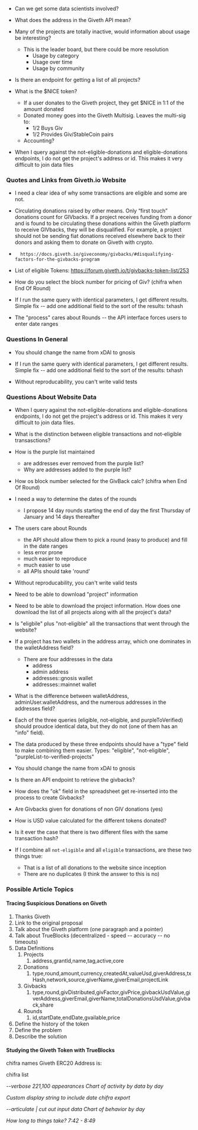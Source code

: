 - Can we get some data scientists involved?

- What does the address in the Giveth API mean?

- Many of the projects are totally inactive, would information about usage be interesting?
    - This is the leader board, but there could be more resolution
        - Usage by category
        - Usage over time
        - Usage by community

- Is there an endpoint for getting a list of all projects?

- What is the $NICE token?
    - If a user donates to the Giveth project, they get $NICE in 1:1 of the amount donated
    - Donated money goes into the Giveth Multisig. Leaves the multi-sig to:
        - 1/2 Buys Giv
        - 1/2 Provides Giv/StableCoin pairs
    - Accounting?        

- When I query against the not-eligible-donations and eligible-donations endpoints, I do not get the project's address or id. This makes it very difficult to join data files

### Quotes and Links from Giveth.io Website

- I need a clear idea of why some transactions are eligible and some are not.

- Circulating donations raised by other means. Only “first touch” donations count for GIVbacks. If a project receives funding from a donor and is found to be circulating these donations within the Giveth platform to receive GIVbacks, they will be disqualified. For example, a project should not be sending fiat donations received elsewhere back to their donors and asking them to donate on Giveth with crypto.
-       https://docs.giveth.io/giveconomy/givbacks/#disqualifying-factors-for-the-givbacks-program

- List of eligible Tokens: https://forum.giveth.io/t/givbacks-token-list/253

- How do you select the block number for pricing of Giv? (chifra when End Of Round)

- If I run the same query with identical parameters, I get different results. Simple fix -- add one additional field to the sort of the results: txhash

- The "process" cares about Rounds -- the API interface forces users to enter date ranges
### Questions In General

- You should change the name from xDAI to gnosis

- If I run the same query with identical parameters, I get different results. Simple fix -- add one additional field to the sort of the results: txhash

- Without reproducability, you can't write valid tests

### Questions About Website Data

- When I query against the not-eligible-donations and eligible-donations endpoints, I do not get the project's address or id. This makes it very difficult to join data files.

- What is the distinction between eligible transactions and not-eligible transasctions?

- How is the purple list maintained 
  - are addresses ever removed from the purple list?
  - Why are addresses added to the purple list?

- How os block number selected for the GivBack calc? (chifra when End Of Round)

- I need a way to determine the dates of the rounds
  - I propose 14 day rounds starting the end of day the first Thursday of January and 14 days thereafter

- The users care about Rounds
  - the API should allow them to pick a round (easy to produce) and fill in the date ranges 
  - less error prone
  - much easier to reproduce
  - much easier to use
  - all APIs should take 'round'

- Without reproducability, you can't write valid tests

- Need to be able to download "project" information
- Need to be able to download the project information. How does one download the list of all projects along with all the project's data?

- Is "eligbile" plus "not-eligible" all the transactions that went through the website?

- If a project has two wallets in the address array, which one dominates in the walletAddress field?
    - There are four addresses in the data
        - address
        - admin address
        - addresses::gnosis wallet
        - addresses::mainnet wallet

- What is the difference between walletAddress, adminUser.walletAddress, and the numerous addresses in the addresses field?

- Each of the three queries (eligible, not-eligible, and purpleToVerified) should proudce identical data, but they do not (one of them has an "info" field). 

- The data produced by these three endpoints should have a "type" field to make combining them easier. Types: "eligible", "not-eligible", "purpleList-to-verified-projects"

- You should change the name from xDAI to gnosis

- Is there an API endpoint to retrieve the givbacks?

- How does the "ok" field in the spreadsheet get re-inserted into the process to create Givbacks?

- Are Givbacks given for donations of non GIV donations (yes)

- How is USD value calculated for the different tokens donated?
- Is it ever the case that there is two different files with the same transaction hash?

- If I combine all `not-eligible` and all `eligible` transactions, are these two things true:
  - That is a list of all donations to the website since inception
  - There are no duplicates (I think the answer to this is no)

### Possible Article Topics

#### Tracing Suspicious Donations on Giveth

1. Thanks Giveth
2. Link to the original proposal
3. Talk about the Giveth platform (one paragraph and a pointer)
4. Talk about TrueBlocks (decentralized - speed -- accuracy -- no timeouts)
5. Data Definitions
   1. Projects
      1. address,grantId,name,tag,active,core
   2. Donations
      1. type,round,amount,currency,createdAt,valueUsd,giverAddress,txHash,network,source,giverName,giverEmail,projectLink
   3. Givbacks
      1. type,round,givDistributed,givFactor,givPrice,givbackUsdValue,giverAddress,giverEmail,giverName,totalDonationsUsdValue,givback,share
   4. Rounds
      1. id,startDate,endDate,gvailable,price
6. Define the history of the token
7. Define the problem
8. Describe the solution

#### Studying the Giveth Token with TrueBlocks

chifra names Giveth ERC20
Address is:

chifra list <address> --verbose 221,100 appearances
Chart of activity by data by day

Custom display string to include date
chifra export <address> --articulate | cut out input data
Chart of behavior by day

How long to things take? 7:42 - 8:49
